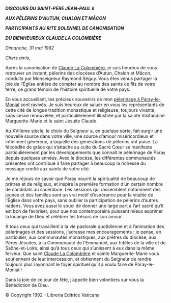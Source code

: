 ***DISCOURS DU SAINT-PÈRE JEAN-PAUL II***

***AUX PÈLERINS D'AUTUN, CHALON ET MÂCON***

***PARTICIPANTS AU RITE SOLENNEL DE CANONISATION***

***DU BIENHEUREUX CLAUDE LA COLOMBIÈRE***

*Dimanche, 31 mai 1992*

*Chers amis,*

Après la canonisation de [Claude La Colombière](http://www.vatican.va/news_services/liturgy/saints/ns_lit_doc_19920531_la-colombiere_fr.html), je suis heureux de vous retrouver un instant, pèlerins des diocèses d’Autun, Chalon et Mâcon, conduits par Monseigneur Raymond Séguy. Vous êtes venus partager la joie de l’Église entière de compter au nombre des saints ce fils de votre terre, ce grand témoin de l’histoire spirituelle de votre pays.

En vous accueillant, les précieux souvenirs de mon [pèlerinage à Paray-le-Monial](http://www.vatican.va/holy_father/john_paul_ii/travels/sub_index1986/trav_francia_fr.htm) sont ravivés. Je suis heureux de saluer en vous les représentants de cette cité de longue tradition monastique et religieuse, toujours vivante, sans cesse renouvelée, et particulièrement illustrée par la sainte Visitandine Marguerite-Marie et le saint Jésuite Claude.

Au XVIIème siècle, le choix du Seigneur a, en quelque sorte, fait surgir une nouvelle source dans votre ville, une source d’amour miséricordieux et infiniment généreux, à laquelle des générations de pèlerins ont puisé. La fécondité de grâce qui s’attache au culte du Sacré Cœur se manifeste particulièrement par les développements que connaît le pèlerinage de Paray depuis quelques années. Avec le diocèse, les différentes communautés présentes ont contribué à faire partager à beaucoup la richesse du message confié aux saints de votre cité.

Je me réjouis de savoir que Paray nourrit la spiritualité de beaucoup de prêtres et de religieux, et inspire la première formation d’un certain nombre de candidats au sacerdoce. Les sessions qui rassemblent notamment des jeunes et des familles sont un vrai motif d’espérance pour la vitalité de l’Église dans votre pays, sans oublier la participation de pèlerins d’autres nations. Vous avez aussi le souci de donner une large part à l’art sacré qu’il est bon de favoriser, pour que nos contemporains puissent mieux exprimer la louange de Dieu et célébrer les trésors de son amour.

À tous ceux qui travaillent à la vie pastorale quotidienne et à l’animation des pèlerinages et des sessions, j’adresse mes encouragements : je pense, en particulier, aux communautés monastiques, aux prêtres du diocèse, aux Pères Jésuites, à la Communauté de l’Emmanuel, aux fidèles de la ville et de Saône-et-Loire, ainsi qu’à tous ceux qui s’unissent à eux dans la même ferveur. Que saint [Claude La Colombière](http://www.vatican.va/news_services/liturgy/saints/ns_lit_doc_19920531_la-colombiere_fr.html) et sainte Marguerite-Marie vous soutiennent de leur intercession, et obtiennent du Seigneur de rendre toujours plus rayonnant le foyer spirituel qu’il a voulu faire de Paray-le-Monial !

Dans la joie de ce jour de fête, j’appelle bien volontiers sur vous la Bénédiction de Dieu.

© Copyright 1992 - Libreria Editrice Vaticana